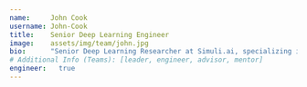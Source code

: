 ```yaml
---
name:     John Cook
username: John-Cook
title:    Senior Deep Learning Engineer
image:    assets/img/team/john.jpg
bio:      "Senior Deep Learning Researcher at Simuli.ai, specializing in optimization and parallelism with a focus on transparency and accessibility. Advancing open-source AI frameworks and pushing research frontiers in novel architectures and active inference. Key contributor to the Active Inference Institute as a Scientific Advisory Board member, driving innovative AI solutions for complex challenges."
# Additional Info (Teams): [leader, engineer, advisor, mentor]
engineer:   true
---
```


